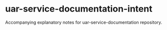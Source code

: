 uar-service-documentation-intent
================================

Accompanying explanatory notes for uar-service-documentation repository.
